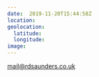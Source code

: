 ```yaml
---
date:  2019-11-20T15:44:58Z
location: 
geolocation: 
  latitude: 
  longitude: 
image: 
---
```

mail@rdsaunders.co.uk

